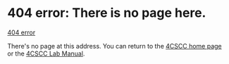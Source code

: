 # 404 error: There is no page here.

[404 error](./images/404.png)

There's no page at this address. You can return to the [4CSCC home page](https://four-corners-scientific-computing.org) or the [4CSCC Lab Manual](https://four-corners-scientific-computing.org/lab-manual).

